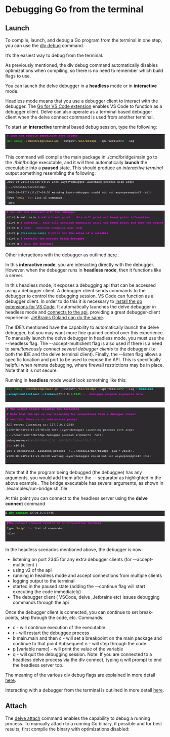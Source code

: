 # Debugging Go from the terminal

## Launch
To compile, launch, and debug a Go program from the terminal in one step, you can use the [dlv debug](https://github.com/go-delve/delve/blob/master/Documentation/usage/dlv_debug.md) command. 

It’s the easiest way to debug from the terminal. 

As previously mentioned, the dlv debug command automatically disables optimizations when compiling, so there is no need to remember which build flags to use. 

You can launch the delve debugger in a **headless** mode or in **interactive** mode. 

Headless mode means that you use a debugger client to interact with the debugger.
The [Go for VS Code extension](https://marketplace.visualstudio.com/items?itemName=golang.go) enables VS Code to function as a debugger client. Delve can also operate as a terminal based debugger client when the delve connect command is used from another terminal.

To start an **interactive** terminal based debug session, type the following:

![dlv debug](images/dlv-debug-1.jpg)

This command will compile the main package in ./cmd/bridge/main.go to the ./bin/bridge executable, and it will then automatically **launch** the executable into a **paused** state.
This should produce an *interactive terminal* output something resembling the following:

![dlv debug](images/dlv-debug-2.jpg)

![dlv debug](images/dlv-debug-3.jpg)

Other interactions with the debugger as outlined [here](https://github.com/go-delve/delve/blob/master/Documentation/cli/README.md) .

In this **interactive mode**, you are interacting directly with the debugger. However, when the debugger runs in **headless mode**, then it functions like a server. 

In this headless mode, it exposes a debugging api that can be accessed using a debugger client. A debugger client sends commands to the debugger to control the debugging session. VS Code can function as a debugger client. In order to do this it is necessary to [install the go extensions for VS Code](https://marketplace.visualstudio.com/items?itemName=golang.Go). It automatically launches the delve debugger in headless mode and [connects to the api](https://github.com/go-delve/delve/tree/master/Documentation/api), providing a great debugger-client experience. [JetBrains Goland can do the same](https://www.jetbrains.com/help/go/debugging-code.html). 

The IDE’s mentioned have the capability to automatically launch the delve debugger, but you may want more fine grained control over this experience. To manually launch the delve debugger in headless mode, you must use the --headless flag. The --accept-multiclient flag is also used if there is a need to *simultaneously connect several debugger clients* to the debugger (i.e both the IDE and the delve terminal client). Finally, the --listen flag allows a specific location and port to be used to expose the API. This is specifically helpful when remote debugging, where firewall restrictions may be in place. Note that it is not secure.

Running in **headless** mode would look something like this:

![dlv debug](images/dlv-debug-4.jpg)

![dlv debug](images/dlv-debug-5.jpg)

Note that if the program being debugged (the debuggee) has any arguments, you would add them after the -- separator as highlighted in the above example . The bridge executable has several arguments, as shown in ./examples/run-bridge.sh. file

At this point you can connect to the headless server using the **delve connect** command

![dlv debug](images/dlv-debug-6.jpg)

![dlv debug](images/dlv-debug-7.jpg)

In the headless scenarios mentioned above, the debugger  is now:
- listening on port  2345  for any extra debugger clients (for --accept-multiclient )
- using  v2  of the api
- running in headless mode and accept connections from multiple clients 
- logging output to the terminal
- started in the paused state (adding the --continue flag will start executing the code immediately)
- The debugger client ( VSCode, delve ,Jetbrains etc) issues debugging commands through the api

Once the debugger client is connected, you can continue to set break-points, step through the code, etc. 
Commands: 
- c - will continue execution of the executable
- r - will restart the debuggee process
- b main.main and then c - will set a breakpoint on the main package and continue to that point
Subsequent n - will step through the code. 
- p [variable name] - will print the value of the variable 
- q - will quit the debugging session. Note: If you are connected to a headless delve process via the dlv connect, typing q will prompt to end the headless server too.

The meaning of the various dlv debug flags are explained in more detail [here](https://github.com/go-delve/delve/blob/master/Documentation/usage/dlv.md).

Interacting with a debugger from the terminal is outlined in more detail [here](https://github.com/go-delve/delve/blob/master/Documentation/cli/README.md).

## Attach

The [delve attach](https://github.com/go-delve/delve/blob/master/Documentation/usage/dlv_attach.md) command enables the capability to debug a running process.
To manually attach to a running Go binary, if possible and for best results, first compile the binary with optimizations disabled:


